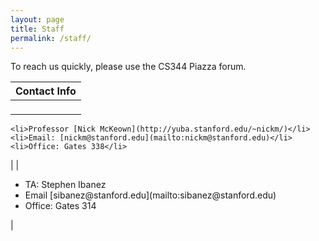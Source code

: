 ```yaml
---
layout: page
title: Staff
permalink: /staff/
---
```


To reach us quickly, please use the CS344 Piazza forum.

| Contact Info |
|:-------------|
| <ul>
    <li>Professor [Nick McKeown](http://yuba.stanford.edu/~nickm/)</li>
    <li>Email: [nickm@stanford.edu](mailto:nickm@stanford.edu)</li>
    <li>Office: Gates 338</li>
  </ul>  |
| <ul>
    <li>TA: Stephen Ibanez</li>
    <li>Email [sibanez@stanford.edu](mailto:sibanez@stanford.edu)</li>
    <li>Office: Gates 314</li>
  </ul>  |
